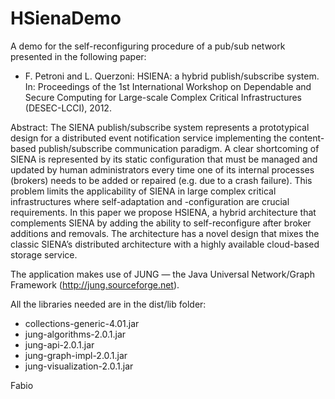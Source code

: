 # HSienaDemo
A demo for the self-reconfiguring procedure of a pub/sub network presented in the following paper:

-  F. Petroni and L. Querzoni:
   HSIENA: a hybrid publish/subscribe system.
   In: Proceedings of the 1st International Workshop on Dependable and Secure Computing for Large-scale 
   Complex Critical Infrastructures (DESEC-LCCI), 2012.
   
Abstract:  The SIENA publish/subscribe system represents a prototypical design for a distributed event 
   notification service implementing the content-based publish/subscribe communication paradigm. 
   A clear shortcoming of SIENA is represented by its static configuration that must be managed and 
   updated by human administrators every time one of its internal processes (brokers) needs to be added 
   or repaired (e.g. due to a crash failure). This problem limits the applicability of SIENA in large complex 
   critical infrastructures where self-adaptation and -configuration are crucial requirements. 
   In this paper we propose HSIENA, a hybrid architecture that complements SIENA by adding the ability to 
   self-reconfigure after broker additions and removals. The architecture has a novel design that mixes the 
   classic SIENA’s distributed architecture with a highly available cloud-based storage service.

The application makes use of JUNG — the Java Universal Network/Graph Framework (http://jung.sourceforge.net).

All the libraries needed are in the dist/lib folder:
- collections-generic-4.01.jar
- jung-algorithms-2.0.1.jar
- jung-api-2.0.1.jar
- jung-graph-impl-2.0.1.jar
- jung-visualization-2.0.1.jar

Fabio